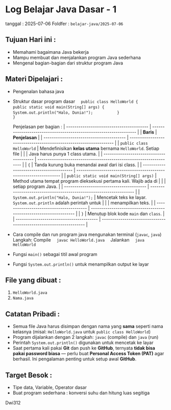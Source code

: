# Log Belajar Java Dasar - 1
tanggal : 2025-07-06
Foldfer : `belajar-java/2025-07-06`

## Tujuan Hari ini :
- Memahami bagaimana Java bekerja
- Mampu membuat dan menjalankan program Java sederhana
- Mengenal bagian-bagian dari struktur program Java

## Materi Dipelajari :
- Pengenalan bahasa java
- Struktur dasar program dasar
    `   public class HelloWorld {                       `
    `       public static void main(String[] args) {    `
    `           System.out.println("Halo, Dunia!");     `
    `       }                                           `
    `   }                                               `

    Penjelasan per bagian :
    | ---------------------------------------- | ------------------------------------------------------------------ |
    | **Baris**                                | **Penjelasan**                                                     |
    | ---------------------------------------- | ------------------------------------------------------------------ |
    | `public class HelloWorld`                | Mendefinisikan **kelas utama** bernama `HelloWorld`. Setiap file   |
    |                                          | Java harus punya 1 class utama.                                    |
    | ---------------------------------------- | ------------------------------------------------------------------ |
    | `{`                                      | Tanda kurung buka menandai awal dari isi class.                    |
    | ---------------------------------------- | ------------------------------------------------------------------ |
    | `public static void main(String[] args)` | Method utama tempat program dieksekusi pertama kali. Wajib ada di  |
    |                                          | setiap program Java.                                               |
    | ---------------------------------------- | ------------------------------------------------------------------ |
    | `System.out.println("Halo, Dunia!");`    | Mencetak teks ke layar. `System.out.println` adalah perintah untuk |
    |                                          | menampilkan teks.                                                  |
    | ---------------------------------------- | ------------------------------------------------------------------ |
    | `}`                                      | Menutup blok kode `main` dan `class`.                              |
    | ---------------------------------------- | ------------------------------------------------------------------ |


- Cara compile dan run program java mengunakan terminal (`javac`, `java`)
    Langkah:
    Compile
    `   javac HelloWorld.java   `
    Jalankan
    `   java HelloWorld         `

    
- Fungsi `main()` sebagai titil awal program
- Fungsi `System.out.println()` untuk menampilkan output ke layar

## File yang dibuat :
1. `HelloWorld.java`
2. `Nama.java`

## Catatan Pribadi :
- Semua file Java harus disimpan dengan nama yang **sama** seperti nama kelasnya (misal: `HelloWorld.java` untuk `public class HelloWorld`)
- Program dijalankan dengan 2 langkah: `javac` (compile) dan `java` (run)
- Perintah `System.out.println()` digunakan untuk mencetak ke layar
- Saat pertama kali pakai **Git** dan push ke **GitHub**, ternyata **tidak bisa pakai password biasa** — perlu buat **Personal Access Token (PAT)** agar berhasil. Ini pengalaman penting untuk setup awal **GitHub**.

## Target Besok :
- Tipe data, Variable, Operator dasar
- Buat program sederhana : konversi suhu dan hitung luas segitiga


Dwi312